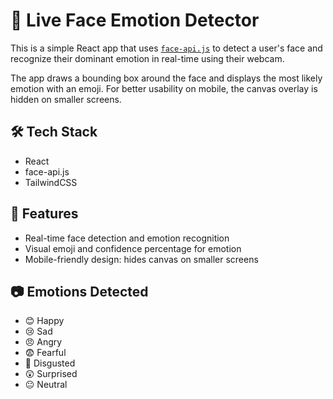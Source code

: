 # 🎥 Live Face Emotion Detector

This is a simple React app that uses [`face-api.js`](https://github.com/justadudewhohacks/face-api.js) to detect a user's face and recognize their dominant emotion in real-time using their webcam.

The app draws a bounding box around the face and displays the most likely emotion with an emoji. For better usability on mobile, the canvas overlay is hidden on smaller screens.

## 🛠️ Tech Stack

- React
- face-api.js
- TailwindCSS

## 📱 Features

- Real-time face detection and emotion recognition
- Visual emoji and confidence percentage for emotion
- Mobile-friendly design: hides canvas on smaller screens

## 📷 Emotions Detected

- 😊 Happy  
- 😢 Sad  
- 😠 Angry  
- 😨 Fearful  
- 🤢 Disgusted  
- 😲 Surprised  
- 😐 Neutral
